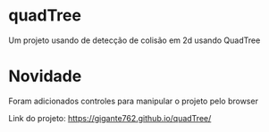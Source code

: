 # quadTree
Um projeto usando de detecção de colisão em 2d usando QuadTree

# Novidade
Foram adicionados controles para manipular o projeto pelo browser

Link do projeto: https://gigante762.github.io/quadTree/
